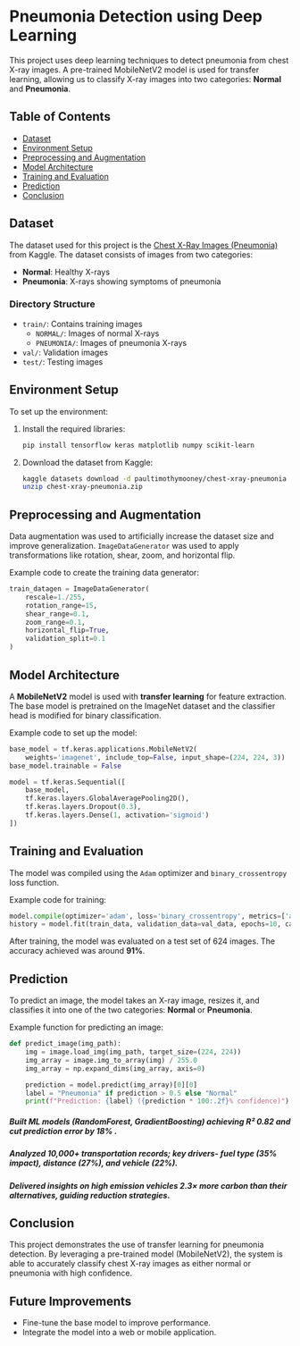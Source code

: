 
# Pneumonia Detection using Deep Learning

This project uses deep learning techniques to detect pneumonia from chest X-ray images. A pre-trained MobileNetV2 model is used for transfer learning, allowing us to classify X-ray images into two categories: **Normal** and **Pneumonia**.

## Table of Contents
- [Dataset](#dataset)
- [Environment Setup](#environment-setup)
- [Preprocessing and Augmentation](#preprocessing-and-augmentation)
- [Model Architecture](#model-architecture)
- [Training and Evaluation](#training-and-evaluation)
- [Prediction](#prediction)
- [Conclusion](#conclusion)

## Dataset
The dataset used for this project is the [Chest X-Ray Images (Pneumonia)](https://www.kaggle.com/datasets/paultimothymooney/chest-xray-pneumonia) from Kaggle. The dataset consists of images from two categories:
- **Normal**: Healthy X-rays
- **Pneumonia**: X-rays showing symptoms of pneumonia

### Directory Structure
- `train/`: Contains training images
  - `NORMAL/`: Images of normal X-rays
  - `PNEUMONIA/`: Images of pneumonia X-rays
- `val/`: Validation images
- `test/`: Testing images

## Environment Setup
To set up the environment:
1. Install the required libraries:
    ```bash
    pip install tensorflow keras matplotlib numpy scikit-learn
    ```
2. Download the dataset from Kaggle:
    ```bash
    kaggle datasets download -d paultimothymooney/chest-xray-pneumonia
    unzip chest-xray-pneumonia.zip
    ```

## Preprocessing and Augmentation
Data augmentation was used to artificially increase the dataset size and improve generalization. `ImageDataGenerator` was used to apply transformations like rotation, shear, zoom, and horizontal flip.

Example code to create the training data generator:
```python
train_datagen = ImageDataGenerator(
    rescale=1./255,
    rotation_range=15,
    shear_range=0.1,
    zoom_range=0.1,
    horizontal_flip=True,
    validation_split=0.1
)
```

## Model Architecture
A **MobileNetV2** model is used with **transfer learning** for feature extraction. The base model is pretrained on the ImageNet dataset and the classifier head is modified for binary classification.

Example code to set up the model:
```python
base_model = tf.keras.applications.MobileNetV2(
    weights='imagenet', include_top=False, input_shape=(224, 224, 3))
base_model.trainable = False

model = tf.keras.Sequential([
    base_model,
    tf.keras.layers.GlobalAveragePooling2D(),
    tf.keras.layers.Dropout(0.3),
    tf.keras.layers.Dense(1, activation='sigmoid')
])
```

## Training and Evaluation
The model was compiled using the `Adam` optimizer and `binary_crossentropy` loss function.

Example code for training:
```python
model.compile(optimizer='adam', loss='binary_crossentropy', metrics=['accuracy'])
history = model.fit(train_data, validation_data=val_data, epochs=10, callbacks=[callback])
```

After training, the model was evaluated on a test set of 624 images. The accuracy achieved was around **91%**.

## Prediction
To predict an image, the model takes an X-ray image, resizes it, and classifies it into one of the two categories: **Normal** or **Pneumonia**.

Example function for predicting an image:
```python
def predict_image(img_path):
    img = image.load_img(img_path, target_size=(224, 224))
    img_array = image.img_to_array(img) / 255.0
    img_array = np.expand_dims(img_array, axis=0)

    prediction = model.predict(img_array)[0][0]
    label = "Pneumonia" if prediction > 0.5 else "Normal"
    print(f"Prediction: {label} ({prediction * 100:.2f}% confidence)")
```
##### Built ML models (RandomForest, GradientBoosting) achieving R² 0.82 and cut prediction error by 18% .
##### Analyzed 10,000+ transportation records; key drivers- fuel type (35% impact), distance (27%), and vehicle (22%).
##### Delivered insights on high emission vehicles 2.3× more carbon than their alternatives, guiding reduction strategies.

## Conclusion
This project demonstrates the use of transfer learning for pneumonia detection. By leveraging a pre-trained model (MobileNetV2), the system is able to accurately classify chest X-ray images as either normal or pneumonia with high confidence.

## Future Improvements
- Fine-tune the base model to improve performance.
- Integrate the model into a web or mobile application.


